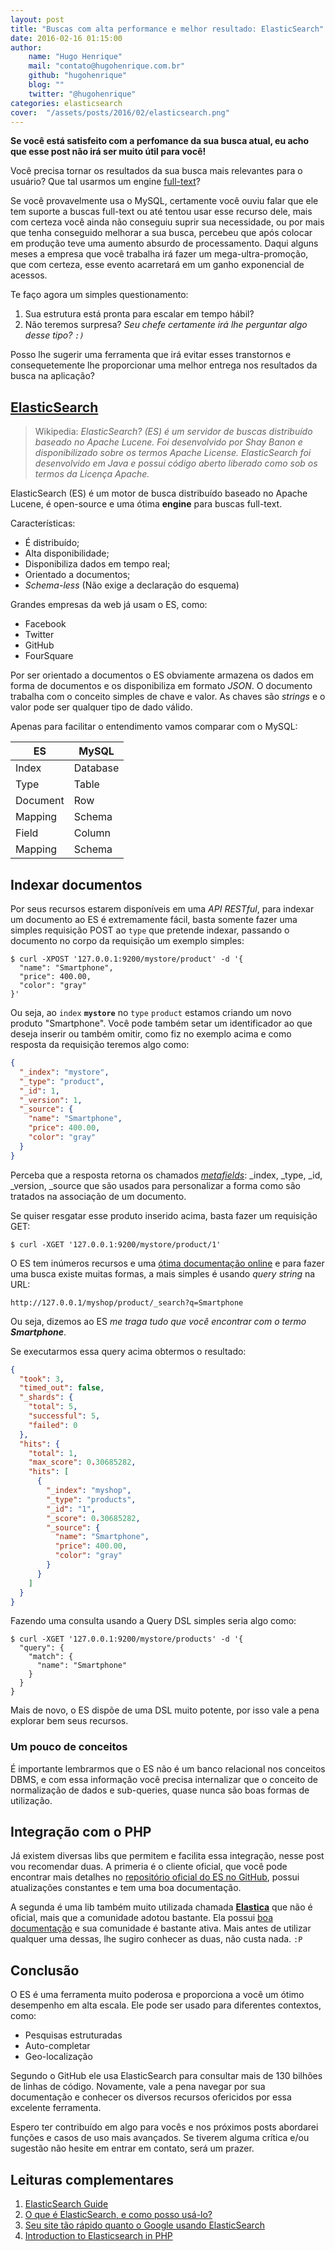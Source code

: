 ```yaml
---
layout: post
title: "Buscas com alta performance e melhor resultado: ElasticSearch"
date: 2016-02-16 01:15:00
author: 
    name: "Hugo Henrique"
    mail: "contato@hugohenrique.com.br"
    github: "hugohenrique"
    blog: ""
    twitter: "@hugohenrique"
categories: elasticsearch
cover:  "/assets/posts/2016/02/elasticsearch.png"
---
```


**Se você está satisfeito com a perfomance da sua busca atual, eu acho que esse post não irá ser muito útil para você!**

Você precisa tornar os resultados da sua busca mais relevantes para o usuário?
Que tal usarmos um engine [full-text](https://en.wikipedia.org/wiki/Full_text_search)?

Se você provavelmente usa o MySQL, certamente você ouviu falar que ele tem suporte a buscas full-text ou até tentou usar esse recurso dele, mais com certeza você ainda não conseguiu suprir sua necessidade, ou por mais que tenha conseguido melhorar a sua busca, percebeu que após colocar em produção teve uma aumento absurdo de processamento. Daqui alguns meses a empresa que você trabalha irá fazer um mega-ultra-promoção, que com certeza, esse evento acarretará em um ganho exponencial de acessos. 

Te faço agora um simples questionamento: 

1. Sua estrutura está pronta para escalar em tempo hábil?
2. Não teremos surpresa? *Seu chefe certamente irá lhe perguntar algo desse tipo? ``:)``*

Posso lhe sugerir uma ferramenta que irá evitar esses transtornos e consequetemente lhe proporcionar uma melhor entrega nos resultados da busca na aplicação?

## [ElasticSearch](http://www.elasticsearch.org/)

> Wikipedia: *ElasticSearch? (ES) é um servidor de buscas distribuído baseado no Apache Lucene. Foi desenvolvido por Shay Banon e disponibilizado sobre os termos Apache License. ElasticSearch foi desenvolvido em Java e possui código aberto liberado como sob os termos da Licença Apache.*

ElasticSearch (ES) é um motor de busca distribuído baseado no Apache Lucene, é open-source e uma ótima __engine__ para buscas full-text.

Características:

 * É distribuído;
 * Alta disponibilidade;
 * Disponibiliza dados em tempo real;
 * Orientado a documentos;
 * *Schema-less* (Não exige a declaração do esquema)

Grandes empresas da web já usam o ES, como:

 * Facebook
 * Twitter
 * GitHub
 * FourSquare

Por ser orientado a documentos o ES obviamente armazena os dados em forma de documentos e os disponibiliza em formato *JSON*.
O documento trabalha com o conceito simples de chave e valor. As chaves são *strings* e o valor pode ser qualquer tipo de dado válido.

Apenas para facilitar o entendimento vamos comparar com o MySQL:

| ES       | MySQL
| ---------|---------
| Index    | Database
| Type     | Table
| Document | Row
| Mapping  | Schema
| Field    | Column
| Mapping  | Schema

## Indexar documentos
Por seus recursos estarem disponíveis em uma *API RESTful*, para indexar um documento ao ES é extremamente fácil, basta somente fazer uma simples requisição POST ao ``type`` que pretende indexar, passando o documento no corpo da requisição um exemplo simples:

~~~
$ curl -XPOST '127.0.0.1:9200/mystore/product' -d '{
  "name": "Smartphone",
  "price": 400.00,
  "color": "gray"
}'
~~~

Ou seja, ao ``index`` **``mystore``** no ``type`` ``product`` estamos criando um novo produto "Smartphone".
Você pode também setar um identificador ao que deseja inserir ou também omitir, como fiz no exemplo acima e como resposta da requisição teremos algo como:

~~~ JSON
{
  "_index": "mystore",
  "_type": "product",
  "_id": 1,
  "_version": 1,
  "_source": {
    "name": "Smartphone",
    "price": 400.00,
    "color": "gray"
  }
}
~~~

Perceba que a resposta retorna os chamados [*metafields*](https://www.elastic.co/guide/en/elasticsearch/reference/current/mapping-fields.html): _index, _type, _id, _version, _source que são usados para personalizar a forma como são tratados na associação de um documento.

Se quiser resgatar esse produto inserido acima, basta fazer um requisição GET:

~~~
$ curl -XGET '127.0.0.1:9200/mystore/product/1'
~~~

O ES tem inúmeros recursos e uma [ótima documentação online](https://www.elastic.co/guide/index.html) e para fazer uma busca existe muitas formas, a mais simples é usando *query string* na URL:

```
http://127.0.0.1/myshop/product/_search?q=Smartphone
```

Ou seja, dizemos ao ES *me traga tudo que você encontrar com o termo **Smartphone***.

Se executarmos essa query acima obtermos o resultado:

~~~ JSON
{
  "took": 3,
  "timed_out": false,
  "_shards": {
    "total": 5,
    "successful": 5,
    "failed": 0
  },
  "hits": {
    "total": 1,
    "max_score": 0.30685282,
    "hits": [
      {
        "_index": "myshop",
        "_type": "products",
        "_id": "1",
        "_score": 0.30685282,
        "_source": {
          "name": "Smartphone",
          "price": 400.00,
          "color": "gray"
        }
      }
    ]
  }
}
~~~

Fazendo uma consulta usando a Query DSL simples seria algo como:

~~~
$ curl -XGET '127.0.0.1:9200/mystore/products' -d '{
  "query": {
    "match": {
      "name": "Smartphone"
    }
  }
}
~~~

Mais de novo, o ES dispõe de uma DSL muito potente, por isso vale a pena explorar bem seus recursos.

### Um pouco de conceitos
É importante lembrarmos que o ES não é um banco relacional nos conceitos DBMS, e com essa informação você precisa internalizar que o conceito de normalização de dados e sub-queries, quase nunca são boas formas de utilização.

## Integração com o PHP

Já existem diversas libs que permitem e facilita essa integração, nesse post vou recomendar duas. 
A primeria é o cliente oficial, que você pode encontrar mais detalhes no [repositório oficial do ES no GitHub](https://github.com/elastic/elasticsearch-php), possui atualizações constantes e tem uma boa documentação.

A segunda é uma lib também muito utilizada chamada [**Elastica**](https://github.com/ruflin/Elastica) que não é oficial, mais que a comunidade adotou bastante. Ela possui [boa documentação](http://elastica.io) e sua comunidade é bastante ativa. Mais antes de utilizar qualquer uma dessas, lhe sugiro conhecer as duas, não custa nada. ``:P``

## Conclusão

O ES é uma ferramenta muito poderosa e proporciona a você um ótimo desempenho em alta escala.
Ele pode ser usado para diferentes contextos, como: 

 * Pesquisas estruturadas
 * Auto-completar
 * Geo-localização

Segundo o GitHub ele usa ElasticSearch para consultar mais de 130 bilhões de linhas de código.
Novamente, vale a pena navegar por sua documentação e conhecer os diversos recursos ofericidos por essa excelente ferramenta.

Espero ter contribuído em algo para vocês e nos próximos posts abordarei funções e casos de uso mais avançados.
Se tiverem alguma crítica e/ou sugestão não hesite em entrar em contato, será um prazer.

## Leituras complementares

 1. [ElasticSearch Guide](https://www.elastic.co/guide/index.html)
 2. [O que é ElasticSearch, e como posso usá-lo?](https://www.linkedin.com/pulse/o-que-é-elasticsearch-e-como-posso-usá-lo-douglas-falsarella)
 3. [Seu site tão rápido quanto o Google usando ElasticSearch](http://imasters.com.br/design-ux/user-experience-design/seu-site-tao-rapido-quanto-o-google-usando-elasticsearch)
 4. [Introduction to Elasticsearch in PHP](http://www.sitepoint.com/introduction-to-elasticsearch-in-php/)
